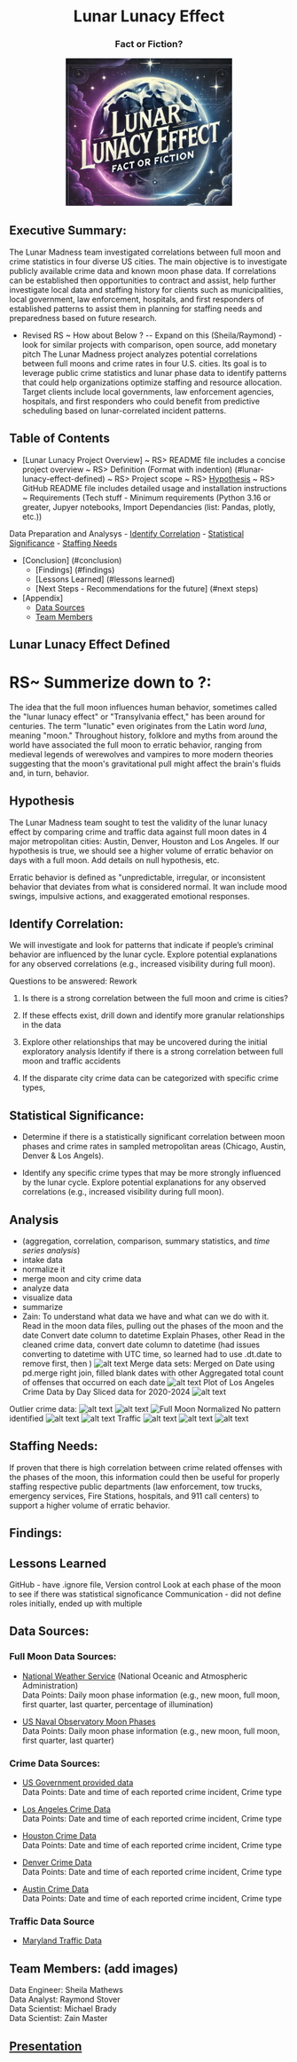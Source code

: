 <h1 align = "center" > Lunar Lunacy Effect </h1>
<h3 align = "center" > Fact or Fiction? </h3>
<p align = "center" >
    <img title="Lunar Madness" img src = "lunar_madness.png" alt = "Lunar Madness" width = "300"/>
    </p>

## Executive Summary:  
The Lunar Madness team investigated correlations between full moon and crime statistics in four diverse US cities. The main objective is to investigate publicly available crime data and known moon phase  data.  If correlations can be established then opportunities to contract and assist, help further investigate local data and staffing history for clients such as municipalities, local government, law enforcement, hospitals, and first responders of established patterns to assist them in planning for staffing needs and preparedness based on future research. 
- Revised RS ~ How about Below ? --  Expand on this (Sheila/Raymond) - look for similar projects with comparison, open source, add monetary pitch
The Lunar Madness project analyzes potential correlations between full moons and crime rates in four U.S. cities. Its goal is to leverage public crime statistics and lunar phase data to identify patterns that could help organizations optimize staffing and resource allocation. Target clients include local governments, law enforcement agencies, hospitals, and first responders who could benefit from predictive scheduling based on lunar-correlated incident patterns.

## Table of Contents
- [Lunar Lunacy Project Overview]
 ~ RS> README file includes a concise project overview 
 ~ RS> Definition (Format with indention) (#lunar-lunacy-effect-defined)
 ~ RS> Project scope
 ~ RS> [Hypothesis](#hypothesis)
 ~ RS> GitHub README file includes detailed usage and installation instructions 
      ~ Requirements (Tech stuff - Minimum requirements (Python 3.16 or greater, Jupyer notebooks, Import Dependancies (list: Pandas, plotly, etc.))

Data Preparation and Analysys
    - [Identify Correlation](#identify-correlation)
    - [Statistical Significance](#statistical-significance)
    - [Staffing Needs](#staffing-needs)
- [Conclusion] (#conclusion)
    - [Findings] (#findings)
    - [Lessons Learned] (#lessons learned)
    - [Next Steps - Recommendations for the future] (#next steps)  
- [Appendix] 
    - [Data Sources](#data-sources)
    - [Team Members](#team-members)


## Lunar Lunacy Effect Defined
# RS~ Summerize down to ?:   
The idea that the full moon influences human behavior, sometimes called the "lunar lunacy effect" or "Transylvania effect," has been around for centuries. The term "lunatic" even originates from the Latin word *luna*, meaning "moon." Throughout history, folklore and myths from around the world have associated the full moon to erratic behavior, ranging from medieval legends of werewolves and vampires to more modern theories suggesting that the moon's gravitational pull might affect the brain's fluids and, in turn, behavior. 

## Hypothesis
The Lunar Madness team sought to test the validity of the lunar lunacy effect by comparing crime and traffic data against full moon dates in 4 major metropolitan cities: Austin, Denver, Houston and Los Angeles. If our hypothesis is true, we should see a higher volume of erratic behavior on days with a full moon. Add details on null hypothesis, etc.

Erratic behavior is defined as "unpredictable, irregular, or inconsistent behavior that deviates from what is considered normal. It wan include mood swings, impulsive actions, and exaggerated emotional responses. 


## Identify Correlation:
We will investigate and look for patterns that indicate if people’s criminal behavior are influenced by the lunar cycle. Explore potential explanations for any observed correlations (e.g., increased visibility during full moon).

Questions to be answered: Rework
1. Is there is a strong correlation between the full moon and crime is cities?

3. If these effects exist, drill down and identify more granular relationships in the data
4. Explore other relationships that may be uncovered during the initial exploratory analysis
Identify if there is a strong correlation between full moon and traffic accidents
5. If the disparate city crime data can be categorized with specific crime types,


## Statistical Significance:
- Determine if there is a statistically significant correlation between moon phases and crime rates in sampled metropolitan areas (Chicago, Austin, Denver & Los Angels).

- Identify any specific crime types that may be more strongly influenced by the lunar cycle. Explore potential explanations for any observed correlations (e.g., increased visibility during full moon).

## Analysis 
- (aggregation, correlation, comparison, summary statistics, and *time series analysis*)
- intake data
- normalize it
- merge moon and city crime data
- analyze data
- visualize data
- summarize
- Zain: To understand what data we have and what can we do with it. 
Read in the moon data files, pulling out the phases of the moon and the date
Convert date column to datetime
Explain Phases, other
Read in the cleaned crime data, convert date column to datetime (had issues converting to datetime with UTC time, so learned had to use .dt.date to remove first, then )
![alt text](image.png)
Merge data sets: Merged on Date using pd.merge right join, filled blank dates with other
Aggregated total count of offenses that occurred on each date
![alt text](image-1.png)
Plot of Los Angeles Crime Data by Day
Sliced data for 2020-2024
![alt text](image-2.png)

Outlier crime data: 
![alt text](image-3.png)
![alt text](image-4.png)
![Full Moon Normalized](image-5.png)
No pattern identified
![alt text](image-6.png)
![alt text](image-7.png)
Traffic ![alt text](image-8.png)
![alt text](image-9.png)
![alt text](image-10.png)

## Staffing Needs:
If proven that there is high correlation between crime related offenses with the phases of the moon, this information could then be useful for properly staffing respective public departments (law enforcement, tow trucks, emergency services, Fire Stations, hospitals, and 911 call centers) to support a higher volume of erratic behavior.

## Findings: 


## Lessons Learned
GitHub - have .ignore file, 
Version control
Look at each phase of the moon to see if there was statistical signoficance
Communication - did not define roles initially, ended up with multiple 

## Data Sources:
### Full Moon Data Sources:
- [National Weather Service](https://www.weather.gov/box/sunmoon)
 (National Oceanic and Atmospheric Administration)  
Data Points:  Daily moon phase information (e.g., new moon, full moon, first quarter, last quarter, percentage of illumination)  

- [US Naval Observatory Moon Phases](https://aa.usno.navy.mil/calculated/moon/phases?date=2024-01-10&nump=50&format=t&submit=Get+Data)  
Data Points:  Daily moon phase information (e.g., new moon, full moon, first quarter, last quarter)   

### Crime Data Sources:
- [US Government provided data](https://catalog.data.gov/dataset/?tags=crime)  
Data Points: Date and time of each reported crime incident, Crime type  

- [Los Angeles Crime Data](https://data.lacity.org/Public-Safety/Crime-Data-from-2020-to-Present/2nrs-mtv8/about_data)  
Data Points: Date and time of each reported crime incident, Crime type  

- [Houston Crime Data](https://www.kaggle.com/datasets/iamkevin/raw-aggregate-houston-crime-report-data)  
Data Points: Date and time of each reported crime incident, Crime type  

- [Denver Crime Data](https://www.kaggle.com/code/paulo098/denver-crime-data-analysis-and-prediction)  
Data Points: Date and time of each reported crime incident, Crime type  

- [Austin Crime Data](https://catalog.data.gov/dataset/crime-reports-bf2b7)  
Data Points: Date and time of each reported crime incident, Crime type  

### Traffic Data Source
- [Maryland Traffic Data](https://data.montgomerycountymd.gov/Public-Safety/Traffic-Violations/4mse-ku6q/about_data)


## Team Members: (add images)
Data Engineer: Sheila Mathews  
Data Analyst: Raymond Stover  
Data Scientist: Michael Brady  
Data Scientist: Zain Master  

## [Presentation](https://docs.google.com/presentation/d/1stl1fJb9OlSzICY6XXBW35ircUMwCN8yHXWsC-sYAcs/edit?usp=sharing)
